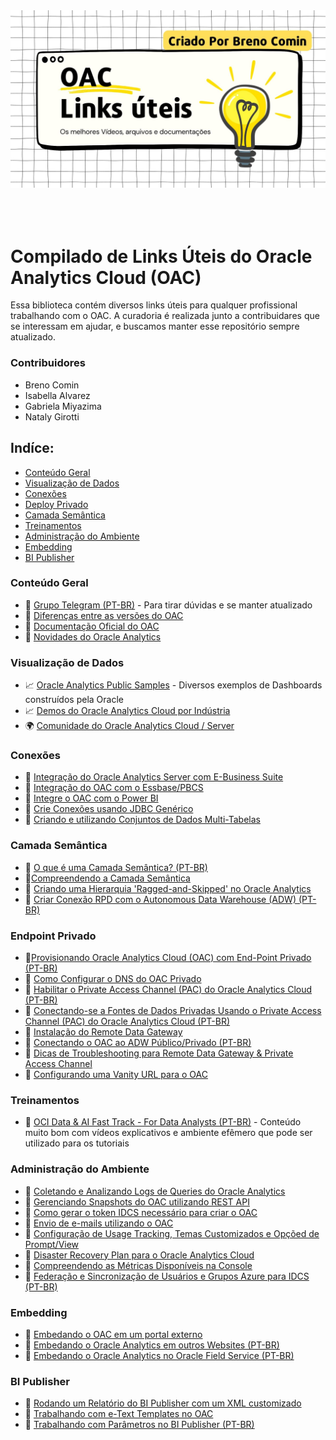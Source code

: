<div align="center">
	<img src="files/OACLinksUteis.jpg" alt="OAC Links Úteis">
	<br>
	<br>
	<br>
</div>

<br>

# Compilado de Links Úteis do Oracle Analytics Cloud (OAC)
Essa biblioteca contém diversos links úteis para qualquer profissional trabalhando com o OAC. A curadoria é realizada junto a contribuidares que se interessam em ajudar, e buscamos manter esse repositório sempre atualizado.

### Contribuidores
- Breno Comin
- Isabella Alvarez
- Gabriela Miyazima
- Nataly Girotti

## Indíce:
- [Conteúdo Geral](#geral)
- [Visualização de Dados](#visualizacao)
- [Conexões](#conexoes)
- [Deploy Privado](#privado)
- [Camada Semântica](#semantica)
- [Treinamentos](#treinamentos)
- [Administração do Ambiente](#administracao)
- [Embedding](#embedding)
- [BI Publisher](#publisher)


### <a id="geral"></a>Conteúdo Geral

- 💬 [Grupo Telegram (PT-BR)](https://bit.ly/telegramOAC) - Para tirar dúvidas e se manter atualizado
- 📄 [Diferenças entre as versões do OAC](https://www.linkedin.com/pulse/oracle-analytics-cloud-oac-conhe%C3%A7a-suas-edi%C3%A7%C3%B5es-e-nataly-mafra-tjf6f?lipi=urn%3Ali%3Apage%3Ad_flagship3_search_srp_all%3BUoX%2FvcojQXeIavnI3C5hPg%3D%3D)
- 📄 [Documentação Oficial do OAC](https://docs.oracle.com/en/cloud/paas/analytics-cloud/index.html)
- 📄 [Novidades do Oracle Analytics](https://docs.oracle.com/en/cloud/paas/analytics-cloud/acswn/#GUID-CFF90F44-BCEB-49EE-B40B-8D040F02D476)


### <a id="visualizacao"></a> Visualização de Dados
- 📈 [Oracle Analytics Public Samples](https://oac-public.com/ui/dv/ui/home.jsp?anonymous=true&) - Diversos exemplos de Dashboards construídos pela Oracle
- 📈 [Demos do Oracle Analytics Cloud por Indústria](https://demo.oraclecloud.com/?documentId=DEMO416&page=shell&shell=support&support=support-knowledge-document)
- 🌍 [Comunidade do Oracle Analytics Cloud / Server](https://community.oracle.com/products/oracleanalytics/categories/oac-oas)


### <a id="conexoes"></a> Conexões
- 🎥 [Integração do Oracle Analytics Server com E-Business Suite](https://support.oracle.com/epmos/faces/DocumentDisplay?_afrLoop=488137238944593&parent=DOCUMENT&sourceId=1456233.1&id=2920301.1&_afrWindowMode=0&_adf.ctrl-state=170rxyy4p4_339)
- 🎥 [Integração do OAC com o Essbase/PBCS](https://support.oracle.com/epmos/faces/DocumentDisplay?_afrLoop=488145748816109&parent=DOCUMENT&sourceId=1456233.1&id=2920829.1&_afrWindowMode=0&_adf.ctrl-state=170rxyy4p4_429)
- 🎥 [Integre o OAC com o Power BI](https://support.oracle.com/epmos/faces/DocumentDisplay?_afrLoop=488814315704226&parent=DOCUMENT&sourceId=1456233.1&id=2895548.1&_afrWindowMode=0&_adf.ctrl-state=170rxyy4p4_633)
- 🎥 [Crie Conexões usando JDBC Genérico](https://support.oracle.com/epmos/faces/DocumentDisplay?_afrLoop=488938251040291&parent=DOCUMENT&sourceId=1456233.1&id=2782252.1&_afrWindowMode=0&_adf.ctrl-state=170rxyy4p4_813)
- 🎥 [Criando e utilizando Conjuntos de Dados Multi-Tabelas](https://support.oracle.com/epmos/faces/DocumentDisplay?_afrLoop=488940955348953&parent=DOCUMENT&sourceId=1456233.1&id=2782232.1&_afrWindowMode=0&_adf.ctrl-state=170rxyy4p4_862)


### <a id="semantica"></a> Camada Semântica
- 📄 [O que é uma Camada Semântica? (PT-BR)](https://medium.com/@brenorc/o-que-%C3%A9-uma-camada-sem%C3%A2ntica-ab46d8bb05af)
- 📄[Compreendendo a Camada Semântica](https://support.oracle.com/epmos/faces/DocumentDisplay?_afrLoop=488149588543832&parent=DOCUMENT&sourceId=1456233.1&id=2905359.1&_afrWindowMode=0&_adf.ctrl-state=170rxyy4p4_519)
- 📄 [Criando uma Hierarquia 'Ragged-and-Skipped' no Oracle Analytics](https://docs.oracle.com/en/cloud/paas/analytics-cloud/tutorial-create-skipped-ragged/index.html#before_you_begin)
- 📄 [Criar Conexão RPD com o Autonomous Data Warehouse (ADW) (PT-BR)](https://blogs.oracle.com/lad-cloud-experts-pt/post/criar-conexao-rpd-oracle-analytics-cloud-oac-com-o-autonomous-data-warehouse-adw)


### <a id="privado"></a> Endpoint Privado
- 📄[Provisionando Oracle Analytics Cloud (OAC) com End-Point Privado (PT-BR)](https://blogs.oracle.com/lad-cloud-experts-pt/post/provisionando-oracle-analytics-cloud-oac-com-end-point-privado)
- 📄 [Como Configurar o DNS do OAC Privado](https://docs.oracle.com/en/cloud/paas/analytics-cloud/acoci/manage-service-access-and-security.html#GUID-CC4B5778-7D19-41E1-A6DD-684CB2B8BFD0)
- 📄 [Habilitar o Private Access Channel (PAC) do Oracle Analytics Cloud (PT-BR)](https://blogs.oracle.com/lad-cloud-experts-pt/post/habilitar-o-private-access-channel-pac-do-oracle-analytics-cloud-v2)
- 📄 [Conectando-se a Fontes de Dados Privadas Usando o Private Access Channel (PAC) do Oracle Analytics Cloud (PT-BR)](https://blogs.oracle.com/lad-cloud-experts-pt/post/conectando-se-a-fontes-de-dados-privadas-usando-o-private-access-channel-pac-do-oracle-analytics-cloud)
- 📄 [Instalação do Remote Data Gateway](https://docs.oracle.com/en/solutions/create-data-mart-multiple-databases-continuous-analytics/install-remote-data-gateway1.html#GUID-255947E4-C4AA-447F-86D1-D32FA8D6A0F0)
- 🎥 [Conectando o OAC ao ADW Público/Privado (PT-BR)](https://support.oracle.com/epmos/faces/DocumentDisplay?_afrLoop=486267989671308&id=2736440.1&_afrWindowMode=0&_adf.ctrl-state=170rxyy4p4_4)
- 🎥 [Dicas de Troubleshooting para Remote Data Gateway & Private Access Channel](https://support.oracle.com/epmos/faces/DocumentDisplay?_afrLoop=488931805880876&parent=DOCUMENT&sourceId=1456233.1&id=2821688.1&_afrWindowMode=0&_adf.ctrl-state=170rxyy4p4_731)
- 🎥 [Configurando uma Vanity URL para o OAC](https://support.oracle.com/epmos/faces/DocumentDisplay?_afrLoop=488945028264035&parent=DOCUMENT&sourceId=1456233.1&id=2782250.1&_afrWindowMode=0&_adf.ctrl-state=170rxyy4p4_952)


### <a id="treinamentos"></a> Treinamentos
- 📄 [OCI Data & AI Fast Track - For Data Analysts (PT-BR)](https://apexapps.oracle.com/pls/apex/f?p=133:180:115006348331322::::wid:3519) - Conteúdo muito bom com vídeos explicativos e ambiente efêmero que pode ser utilizado para os tutoriais


### <a id="administracao"></a> Administração do Ambiente
- 🎥 [Coletando e Analizando Logs de Queries do Oracle Analytics](https://support.oracle.com/epmos/faces/DocumentDisplay?_afrLoop=488140687806523&parent=DOCUMENT&sourceId=1456233.1&id=2922667.1&_afrWindowMode=0&_adf.ctrl-state=170rxyy4p4_380)
- 🎥 [Gerenciando Snapshots do OAC utilizando REST API](https://support.oracle.com/epmos/faces/DocumentDisplay?_afrLoop=488767626701540&parent=DOCUMENT&sourceId=1456233.1&id=2900053.1&_afrWindowMode=0&_adf.ctrl-state=170rxyy4p4_584)
- 📄 [Como gerar o token IDCS necessário para criar o OAC](https://support.oracle.com/epmos/faces/DocumentDisplay?_afrLoop=487554699695609&parent=EXTERNAL_SEARCH&sourceId=BULLETIN&id=2608610.1&_afrWindowMode=0&_adf.ctrl-state=170rxyy4p4_290)
- 🎥 [Envio de e-mails utilizando o OAC](https://support.oracle.com/epmos/faces/DocumentDisplay?_afrLoop=487529345451132&parent=DOCUMENT&sourceId=1456233.1&id=2738492.1&_afrWindowMode=0&_adf.ctrl-state=170rxyy4p4_184)
- 🎥 [Configuração de Usage Tracking, Temas Customizados e Opçõed de Prompt/View](https://support.oracle.com/epmos/faces/DocumentDisplay?_afrLoop=488942091294874&parent=DOCUMENT&sourceId=1456233.1&id=2789880.1&_afrWindowMode=0&_adf.ctrl-state=170rxyy4p4_903)
- 📄 [Disaster Recovery Plan para o Oracle Analytics Cloud](https://blogs.oracle.com/analytics/post/implement-a-disaster-recovery-for-oracle-analytics-cloud-using-manual-switch-over)
- 📄 [Compreendendo as Métricas Disponíveis na Console](https://docs.oracle.com/en/cloud/paas/analytics-cloud/acoci/administer-services.html#GUID-EE3BF439-B706-481A-8E42-8A3F14137822)
- 📕 [Federação e Sincronização de Usuários e Grupos Azure para IDCS (PT-BR)](https://github.com/brenorc/oac/blob/main/files/Federa%C3%A7%C3%A3o%20e%20Sincroniza%C3%A7%C3%A3o%20de%20Usu%C3%A1rios%20e%20Grupos%20Azure%20para%20IDCS.pdf)

### <a id="embedding"></a> Embedding
- 🎥 [Embedando o OAC em um portal externo](https://apexapps.oracle.com/pls/apex/f?p=133:180:115006348331322::::wid:3519)
- 📕 [Embedando o Oracle Analytics em outros Websites (PT-BR)](https://github.com/brenorc/oac/blob/main/files/Embedando%20o%20Oracle%20Analytics%20Cloud%20em%20outros%20websites.pdf)
- 📕 [Embedando o Oracle Analytics no Oracle Field Service (PT-BR)](https://github.com/brenorc/oac/blob/main/files/Embedando%20o%20Oracle%20Analytics%20Cloud%20no%20Oracle%20Field%20Service.pdf)

### <a id="publisher"></a> BI Publisher
- 📄 [Rodando um Relatório do BI Publisher com um XML customizado](https://medium.com/@brenorc/rodando-um-relat%C3%B3rio-do-bi-publisher-com-um-xml-customizado-a5e51c32146d)
- 📄 [Trabalhando com e-Text Templates no OAC](https://medium.com/@brenorc/trabalhando-com-etext-templates-no-oac-e742bfb11fb3)
- 📕 [Trabalhando com Parâmetros no BI Publisher (PT-BR)](https://github.com/brenorc/oac/blob/main/files/Trabalhando%20com%20Par%C3%A2metros%20no%20BI%20Publisher.pdf)